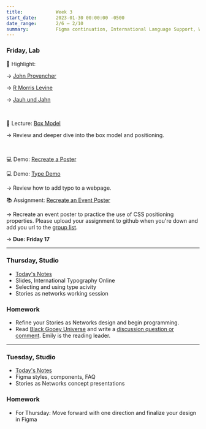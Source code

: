 ```yaml
---
title:            Week 3
start_date:       2023-01-30 00:00:00 -0500
date_range:       2/6 – 2/10
summary:          Figma continuation, International Language Support, Web typography
---
```


### Friday, Lab

🪩 Highlight:

→ [John Provencher](https://johnprovencher.com/)

→ [R Morris Levine](https://rmorrislevine.info/)

→ [Jauh und Jahn](https://jahnundjahn.com/en/artists)

<br />

📝 Lecture: [Box Model](https://core-interaction.github.io/lab/box-model/)

→ Review and deeper dive into the box model and positioning.

<br />

💻 Demo: [Recreate a Poster](https://www.dropbox.com/scl/fi/5xthhmd4mh2b04izxm7w1/Week-3-Reviewing-CSS-Positioning-and-Web-Typography.paper?dl=0&rlkey=kyz8eqp5jt4xl5pmslrytnuld)

💻 Demo: [Type Demo](http://arts21.labud.nyc/assets/demos/type-demo/index.html)

→ Review how to add typo to a webpage.

📚 Assignment: [Recreate an Event Poster](https://www.dropbox.com/scl/fi/pr31kbwk14nakp6hyc0fs/Week-3-Assignment-Recreate-an-Event-Poster..paper?dl=0&rlkey=vd3lwxu8elaugi54xfu4nsged)

→ Recreate an event poster to practice the use of CSS positioning properties. Please upload your assignment to github when you're down and add you url to the [group list](https://www.dropbox.com/scl/fi/pr31kbwk14nakp6hyc0fs/Untitled-1.paper?dl=0&rlkey=vd3lwxu8elaugi54xfu4nsged#:uid=066960994232906141883216&h2=Assignment-3:-Recreate-Event-P).

→ **Due: Friday 17**


---


### Thursday, Studio

- [Today's Notes](https://paper.dropbox.com/doc/Parsons-Core-Interaction-S23-Week-3-Class-2-Notes--ByXcmmu7_eLVjuGoMUHmhMjhAQ-PXgWPRgjn1uHpmQRFG7vM)
- Slides, International Typography Online
- Selecting and using type acivity
- Stories as networks working session

### Homework
- Refine your Stories as Networks design and begin programming.
- Read [Black Gooey Universe](https://static1.squarespace.com/static/59238d36d2b8575d127794a4/t/5a60bdecf9619a7f881b02a0/1516289526013/UNBAG_2_AmericanArtist.pdf) and write a [discussion question or comment](https://paper.dropbox.com/doc/Parsons-Core-Interaction-S23-Reading-Reflections--BxHeyWrniW2rJzD4_C7pN4teAQ-xcAaUIV4Syfp3zmAR7IMi). Emily is the reading leader.


---


### Tuesday, Studio

- [Today's Notes](https://paper.dropbox.com/doc/Parsons-Core-Interaction-S23-Week-3-Class-1-Notes--ByMyYIeE9QlMBAHsWneKlBDOAQ-ZMdUU1ovbkvrBKUOe2FZs)
- Figma styles, components, FAQ
- Stories as Networks concept presentations

### Homework
- For Thursday: Move forward with one direction and finalize your design in Figma
